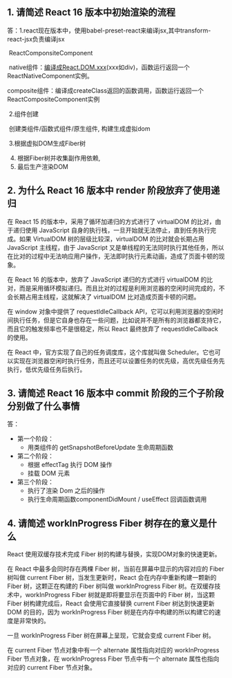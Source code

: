 ## 1. 请简述 React 16 版本中初始渲染的流程

答：1.react现在版本中，使用babel-preset-react来编译jsx,其中transform-react-jsx负责编译jsx

​	ReactComponsiteComponent 

​		native组件：[编译成React.DOM.xxx](http://xn--React-vl6jw19n6jv.DOM.xxx)(xxx如div)，函数运行返回一个ReactNativeComponent实例。

​		composite组件：编译成createClass返回的函数调用，函数运行返回一个ReactCompositeComponent实例

​       2.组件创建

​		创建类组件/函数式组件/原生组件, 构建生成虚拟dom

​       3.根据虚拟DOM生成Fiber树

4. 根据Fiber树并收集副作用依赖,
5. 最后生产渲染DOM

## 2. 为什么 React 16 版本中 render 阶段放弃了使用递归

在 React 15 的版本中，采用了循环加递归的方式进行了 virtualDOM 的比对，由于递归使用 JavaScript 自身的执行栈，一旦开始就无法停止，直到任务执行完成。如果 VirtualDOM 树的层级比较深，virtualDOM 的比对就会长期占用 JavaScript 主线程，由于 JavaScript 又是单线程的无法同时执行其他任务，所以在比对的过程中无法响应用户操作，无法即时执行元素动画，造成了页面卡顿的现象。

在 React 16 的版本中，放弃了 JavaScript 递归的方式进行 virtualDOM 的比对，而是采用循环模拟递归。而且比对的过程是利用浏览器的空闲时间完成的，不会长期占用主线程，这就解决了 virtualDOM 比对造成页面卡顿的问题。

在 window 对象中提供了 requestIdleCallback API，它可以利用浏览器的空闲时间执行任务，但是它自身也存在一些问题，比如说并不是所有的浏览器都支持它，而且它的触发频率也不是很稳定，所以 React 最终放弃了 requestIdleCallback 的使用。

在 React 中，官方实现了自己的任务调度库，这个库就叫做 Scheduler。它也可以实现在浏览器空闲时执行任务，而且还可以设置任务的优先级，高优先级任务先执行，低优先级任务后执行。

## 3. 请简述 React 16 版本中 commit 阶段的三个子阶段分别做了什么事情

答：

- 第一个阶段：
  - 用类组件的 getSnapshotBeforeUpdate 生命周期函数
- 第二个阶段：
  - 根据 effectTag 执行 DOM 操作
  - 挂载 DOM 元素
- 第三个阶段：
  - 执行了渲染 Dom 之后的操作
  - 执行生命周期函数componentDidMount  / useEffect 回调函数调用

## 4. 请简述 workInProgress Fiber 树存在的意义是什么

React 使用双缓存技术完成 Fiber 树的构建与替换，实现DOM对象的快速更新。

在 React 中最多会同时存在两棵 Fiber 树，当前在屏幕中显示的内容对应的 Fiber 树叫做 current Fiber 树，当发生更新时，React 会在内存中重新构建一颗新的 Fiber 树，这颗正在构建的 Fiber 树叫做 workInProgress Fiber 树。在双缓存技术中，workInProgress Fiber 树就是即将要显示在页面中的 Fiber 树，当这颗 Fiber 树构建完成后，React 会使用它直接替换 current Fiber 树达到快速更新 DOM 的目的，因为 workInProgress Fiber 树是在内存中构建的所以构建它的速度是非常快的。

一旦 workInProgress Fiber 树在屏幕上呈现，它就会变成 current Fiber 树。

在 current Fiber 节点对象中有一个 alternate 属性指向对应的 workInProgress Fiber 节点对象，在 workInProgress Fiber 节点中有一个 alternate 属性也指向对应的 current Fiber 节点对象。